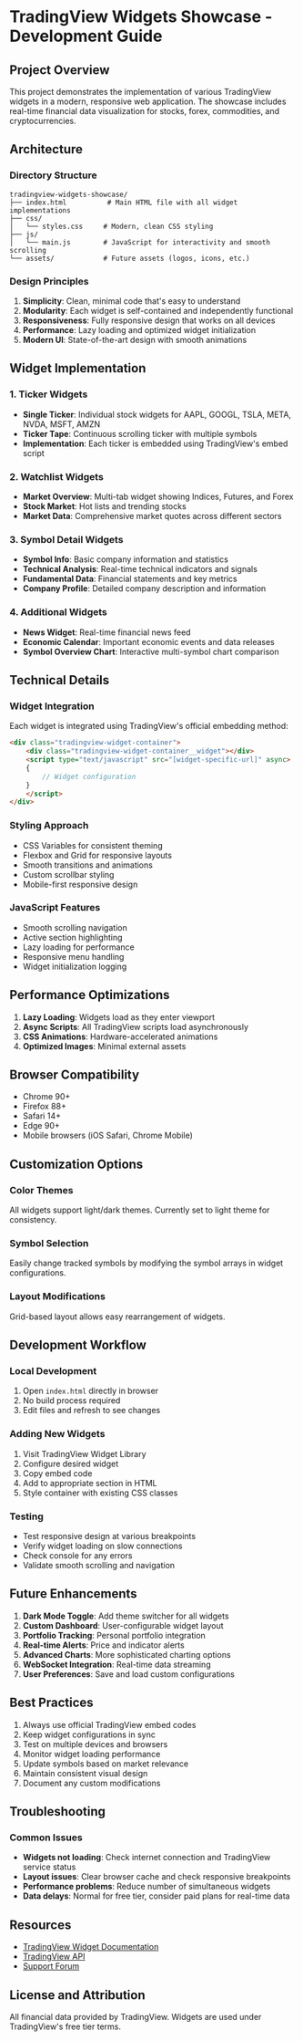# TradingView Widgets Showcase - Development Guide

## Project Overview
This project demonstrates the implementation of various TradingView widgets in a modern, responsive web application. The showcase includes real-time financial data visualization for stocks, forex, commodities, and cryptocurrencies.

## Architecture

### Directory Structure
```
tradingview-widgets-showcase/
├── index.html          # Main HTML file with all widget implementations
├── css/
│   └── styles.css     # Modern, clean CSS styling
├── js/
│   └── main.js        # JavaScript for interactivity and smooth scrolling
└── assets/            # Future assets (logos, icons, etc.)
```

### Design Principles
1. **Simplicity**: Clean, minimal code that's easy to understand
2. **Modularity**: Each widget is self-contained and independently functional
3. **Responsiveness**: Fully responsive design that works on all devices
4. **Performance**: Lazy loading and optimized widget initialization
5. **Modern UI**: State-of-the-art design with smooth animations

## Widget Implementation

### 1. Ticker Widgets
- **Single Ticker**: Individual stock widgets for AAPL, GOOGL, TSLA, META, NVDA, MSFT, AMZN
- **Ticker Tape**: Continuous scrolling ticker with multiple symbols
- **Implementation**: Each ticker is embedded using TradingView's embed script

### 2. Watchlist Widgets
- **Market Overview**: Multi-tab widget showing Indices, Futures, and Forex
- **Stock Market**: Hot lists and trending stocks
- **Market Data**: Comprehensive market quotes across different sectors

### 3. Symbol Detail Widgets
- **Symbol Info**: Basic company information and statistics
- **Technical Analysis**: Real-time technical indicators and signals
- **Fundamental Data**: Financial statements and key metrics
- **Company Profile**: Detailed company description and information

### 4. Additional Widgets
- **News Widget**: Real-time financial news feed
- **Economic Calendar**: Important economic events and data releases
- **Symbol Overview Chart**: Interactive multi-symbol chart comparison

## Technical Details

### Widget Integration
Each widget is integrated using TradingView's official embedding method:
```html
<div class="tradingview-widget-container">
    <div class="tradingview-widget-container__widget"></div>
    <script type="text/javascript" src="[widget-specific-url]" async>
    {
        // Widget configuration
    }
    </script>
</div>
```

### Styling Approach
- CSS Variables for consistent theming
- Flexbox and Grid for responsive layouts
- Smooth transitions and animations
- Custom scrollbar styling
- Mobile-first responsive design

### JavaScript Features
- Smooth scrolling navigation
- Active section highlighting
- Lazy loading for performance
- Responsive menu handling
- Widget initialization logging

## Performance Optimizations

1. **Lazy Loading**: Widgets load as they enter viewport
2. **Async Scripts**: All TradingView scripts load asynchronously
3. **CSS Animations**: Hardware-accelerated animations
4. **Optimized Images**: Minimal external assets

## Browser Compatibility
- Chrome 90+
- Firefox 88+
- Safari 14+
- Edge 90+
- Mobile browsers (iOS Safari, Chrome Mobile)

## Customization Options

### Color Themes
All widgets support light/dark themes. Currently set to light theme for consistency.

### Symbol Selection
Easily change tracked symbols by modifying the symbol arrays in widget configurations.

### Layout Modifications
Grid-based layout allows easy rearrangement of widgets.

## Development Workflow

### Local Development
1. Open `index.html` directly in browser
2. No build process required
3. Edit files and refresh to see changes

### Adding New Widgets
1. Visit TradingView Widget Library
2. Configure desired widget
3. Copy embed code
4. Add to appropriate section in HTML
5. Style container with existing CSS classes

### Testing
- Test responsive design at various breakpoints
- Verify widget loading on slow connections
- Check console for any errors
- Validate smooth scrolling and navigation

## Future Enhancements

1. **Dark Mode Toggle**: Add theme switcher for all widgets
2. **Custom Dashboard**: User-configurable widget layout
3. **Portfolio Tracking**: Personal portfolio integration
4. **Real-time Alerts**: Price and indicator alerts
5. **Advanced Charts**: More sophisticated charting options
6. **WebSocket Integration**: Real-time data streaming
7. **User Preferences**: Save and load custom configurations

## Best Practices

1. Always use official TradingView embed codes
2. Keep widget configurations in sync
3. Test on multiple devices and browsers
4. Monitor widget loading performance
5. Update symbols based on market relevance
6. Maintain consistent visual design
7. Document any custom modifications

## Troubleshooting

### Common Issues
- **Widgets not loading**: Check internet connection and TradingView service status
- **Layout issues**: Clear browser cache and check responsive breakpoints
- **Performance problems**: Reduce number of simultaneous widgets
- **Data delays**: Normal for free tier, consider paid plans for real-time data

## Resources
- [TradingView Widget Documentation](https://www.tradingview.com/widget-docs/)
- [TradingView API](https://www.tradingview.com/rest-api-spec/)
- [Support Forum](https://www.tradingview.com/support/)

## License and Attribution
All financial data provided by TradingView. Widgets are used under TradingView's free tier terms.